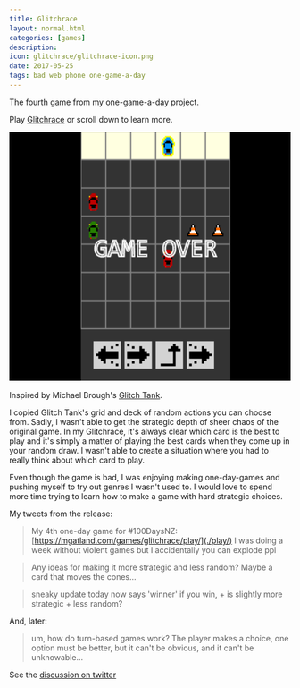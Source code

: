 ```yaml
---
title: Glitchrace
layout: normal.html
categories: [games]
description:
icon: glitchrace/glitchrace-icon.png
date: 2017-05-25
tags: bad web phone one-game-a-day
---
```


The fourth game from my one-game-a-day project.

Play [Glitchrace](./play/) or scroll down to learn more.

![Glitchrace screenshot](./glitchrace.png)

Inspired by Michael Brough's [Glitch Tank](http://www.smestorp.com/presskit/sheet.php?p=glitch_tank).

I copied Glitch Tank's grid and deck of random actions you can choose from. Sadly, I wasn't able to get the strategic depth of sheer chaos of the original game. In my Glitchrace, it's always clear which card is the best to play and it's simply a matter of playing the best cards when they come up in your random draw. I wasn't able to create a situation where you had to really think about which card to play.

Even though the game is bad, I was enjoying making one-day-games and pushing myself to try out genres I wasn't used to. I would love to spend more time trying to learn how to make a game with hard strategic choices.

My tweets from the release:

> My 4th one-day game for #100DaysNZ: [https://mgatland.com/games/glitchrace/play/](./play/)
> I was doing a week without violent games but I accidentally you can explode ppl

> Any ideas for making it more strategic and less random? Maybe a card that moves the cones...

> sneaky update today now says 'winner' if you win, + is slightly more strategic + less random?

And, later:
> um, how do turn-based games work? The player makes a choice, one option must be better, but it can't be obvious, and it can't be unknowable…

See the [discussion on twitter](https://twitter.com/mgatland/status/867587575237689348)

